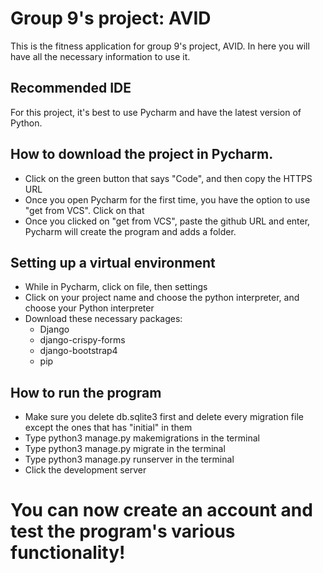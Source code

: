 # Group 9's project: AVID
This is the fitness application for group 9's project, AVID. In here you will have all the necessary information 
to use it.
## Recommended IDE 
For this project, it's best to use Pycharm and have the latest version of Python.
## How to download the project in Pycharm.
- Click on the green button that says "Code", and then copy the HTTPS URL
- Once you open Pycharm for the first time, you have the option to use "get from VCS". Click on that
- Once you clicked on "get from VCS", paste the github URL and enter, Pycharm will create the program and adds a folder.
## Setting up a virtual environment 
- While in Pycharm, click on file, then settings
- Click on your project name and choose the python interpreter, and choose your Python interpreter
- Download these necessary packages:
  - Django
  - django-crispy-forms
  - django-bootstrap4
  - pip

## How to run the program
- Make sure you delete db.sqlite3 first and delete every migration file except the ones that has "initial" in them
- Type python3 manage.py makemigrations in the terminal
- Type python3 manage.py migrate in the terminal
- Type python3 manage.py runserver in the terminal
- Click the development server
# You can now create an account and test the program's various functionality!
